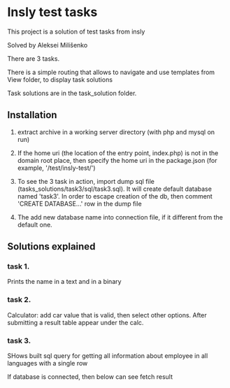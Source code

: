 # Insly test tasks
This project is a solution of test tasks from insly

Solved by Aleksei Milišenko

There are 3 tasks.

There is a simple routing that allows to navigate and use templates from View folder, to display task solutions

Task solutions are in the task_solution folder.

## Installation
1. extract archive in a working server directory (with php and mysql on run)

2. If the home uri (the location of the entry point, index.php) is not in the domain root place, 
then specify the home uri in the package.json (for example, '/test/insly-test/')
3. To see the 3 task in action, import dump sql file (tasks_solutions/task3/sql/task3.sql). It will create
default database named 'task3'. In order to escape creation of the db, then comment 'CREATE DATABASE...' row in the
 dump file
4. The add new database name into connection file, if it different from the default one.

## Solutions explained
### task 1.
Prints the name in a text and in a binary

### task 2.
Calculator: add car value that is valid, then select other options. After submitting a result table appear under the
 calc.
 
 ### task 3. 
 SHows built sql query for getting all information about employee in all languages with a single row
 
 If database is connected, then below can see fetch result